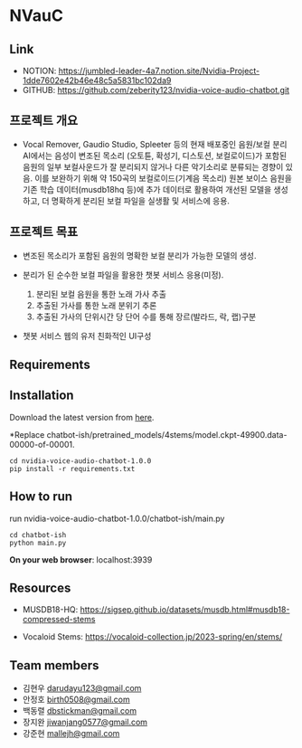# NVauC

## Link 
- NOTION: https://jumbled-leader-4a7.notion.site/Nvidia-Project-1dde7602e42b46e48c5a5831bc102da9
- GITHUB: https://github.com/zeberity123/nvidia-voice-audio-chatbot.git

## 프로젝트 개요
- Vocal Remover, Gaudio Studio, Spleeter 등의 현재 배포중인 음원/보컬 분리 AI에서는 음성이 변조된 목소리 (오토튠, 확성기, 디스토션, 보컬로이드)가 포함된 음원의 일부 보컬사운드가 잘 분리되지 않거나 다른 악기소리로 분류되는 경향이 있음. 이를 보완하기 위해 약 150곡의 보컬로이드(기계음 목소리) 원본 보이스 음원을 기존 학습 데이터(musdb18hq 등)에 추가 데이터로 활용하여 개선된 모델을 생성하고, 더 명확하게 분리된 보컬 파일을 실생활 및 서비스에 응용.

## 프로젝트 목표
- 변조된 목소리가 포함된 음원의 명확한 보컬 분리가 가능한 모델의 생성.

- 분리가 된 순수한 보컬 파일을 활용한 챗봇 서비스 응용(미정).
   1. 분리된 보컬 음원을 통한 노래 가사 추출
   2. 추출된 가사를 통한 노래 분위기 추론
   3. 추출된 가사의 단위시간 당 단어 수를 통해 장르(발라드, 락, 랩)구분
- 챗봇 서비스 웹의 유저 친화적인 UI구성

## Requirements

## Installation
Download the latest version from [here](https://github.com/zeberity123/nvidia-voice-audio-chatbot/releases).

*Replace chatbot-ish/pretrained_models/4stems/model.ckpt-49900.data-00000-of-00001.
```
cd nvidia-voice-audio-chatbot-1.0.0
pip install -r requirements.txt
```

## How to run
run nvidia-voice-audio-chatbot-1.0.0/chatbot-ish/main.py
```
cd chatbot-ish
python main.py
```
**On your web browser**: localhost:3939

## Resources
- MUSDB18-HQ: https://sigsep.github.io/datasets/musdb.html#musdb18-compressed-stems

- Vocaloid Stems: https://vocaloid-collection.jp/2023-spring/en/stems/


## Team members
- 김현우 darudayu123@gmail.com
- 안정호 birth0508@gmail.com 
- 백동렬 dbstickman@gmail.com
- 장지완 jiwanjang0577@gmail.com
- 강준현 mallejh@gmail.com
